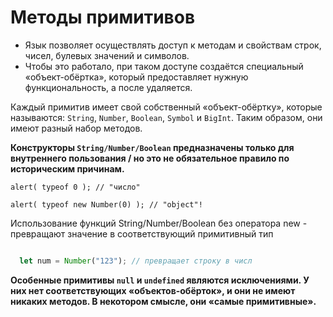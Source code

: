 # Методы примитивов

- Язык позволяет осуществлять доступ к методам и свойствам строк, чисел, булевых значений и символов.
- Чтобы это работало, при таком доступе создаётся специальный «объект-обёртка», который предоставляет нужную функциональность, а после удаляется.

Каждый примитив имеет свой собственный «объект-обёртку», которые называются: `String`, `Number`, `Boolean`, `Symbol` и `BigInt`. Таким образом, они имеют разный набор методов.

**Конструкторы `String/Number/Boolean` предназначены только для внутреннего пользования / но это не обязательное правило по историческим причинам.**

```
alert( typeof 0 ); // "число"

alert( typeof new Number(0) ); // "object"!
```

Использование функций String/Number/Boolean без оператора new -  превращают значение в соответствующий примитивный тип

```jsx

  let num = Number("123"); // превращает строку в числ
```

**Особенные примитивы `null` и `undefined` являются исключениями. У них нет соответствующих «объектов-обёрток», и они не имеют никаких методов. В некотором смысле, они «самые примитивные».**